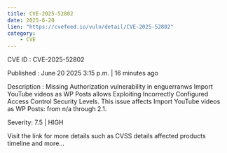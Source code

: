```yaml
---
title: CVE-2025-52802
date: 2025-6-20
lien: "https://cvefeed.io/vuln/detail/CVE-2025-52802"
category:
    - CVE
---
```


CVE ID : CVE-2025-52802

Published :  June 20
2025
3:15 p.m. | 16 minutes ago

Description : Missing Authorization vulnerability in enguerranws Import YouTube videos as WP Posts allows Exploiting Incorrectly Configured Access Control Security Levels. This issue affects Import YouTube videos as WP Posts: from n/a through 2.1.

Severity: 7.5 | HIGH

Visit the link for more details
such as CVSS details
affected products
timeline
and more...
